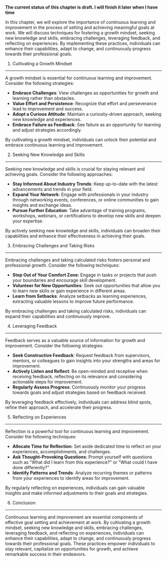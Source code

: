 **The current status of this chapter is draft. I will finish it later when I have time**

In this chapter, we will explore the importance of continuous learning and improvement in the process of setting and achieving meaningful goals at work. We will discuss techniques for fostering a growth mindset, seeking new knowledge and skills, embracing challenges, leveraging feedback, and reflecting on experiences. By implementing these practices, individuals can enhance their capabilities, adapt to change, and continuously progress towards their professional goals.

1. Cultivating a Growth Mindset
-------------------------------

A growth mindset is essential for continuous learning and improvement. Consider the following strategies:

* **Embrace Challenges**: View challenges as opportunities for growth and learning rather than obstacles.
* **Value Effort and Persistence**: Recognize that effort and perseverance lead to improvement and success.
* **Adopt a Curious Attitude**: Maintain a curiosity-driven approach, seeking new knowledge and experiences.
* **Embrace Failure as Feedback**: See failure as an opportunity for learning and adjust strategies accordingly.

By cultivating a growth mindset, individuals can unlock their potential and embrace continuous learning and improvement.

2. Seeking New Knowledge and Skills
-----------------------------------

Seeking new knowledge and skills is crucial for staying relevant and achieving goals. Consider the following approaches:

* **Stay Informed About Industry Trends**: Keep up-to-date with the latest advancements and trends in your field.
* **Expand Your Network**: Engage with professionals in your industry through networking events, conferences, or online communities to gain insights and exchange ideas.
* **Pursue Further Education**: Take advantage of training programs, workshops, webinars, or certifications to develop new skills and deepen your expertise.

By actively seeking new knowledge and skills, individuals can broaden their capabilities and enhance their effectiveness in achieving their goals.

3. Embracing Challenges and Taking Risks
----------------------------------------

Embracing challenges and taking calculated risks fosters personal and professional growth. Consider the following techniques:

* **Step Out of Your Comfort Zone**: Engage in tasks or projects that push your boundaries and encourage skill development.
* **Volunteer for New Opportunities**: Seek out opportunities that allow you to learn new skills or gain experience in different areas.
* **Learn from Setbacks**: Analyze setbacks as learning experiences, extracting valuable lessons to improve future performance.

By embracing challenges and taking calculated risks, individuals can expand their capabilities and continuously improve.

4. Leveraging Feedback
----------------------

Feedback serves as a valuable source of information for growth and improvement. Consider the following strategies:

* **Seek Constructive Feedback**: Request feedback from supervisors, mentors, or colleagues to gain insights into your strengths and areas for improvement.
* **Actively Listen and Reflect**: Be open-minded and receptive when receiving feedback, reflecting on its relevance and considering actionable steps for improvement.
* **Regularly Assess Progress**: Continuously monitor your progress towards goals and adjust strategies based on feedback received.

By leveraging feedback effectively, individuals can address blind spots, refine their approach, and accelerate their progress.

5. Reflecting on Experiences
----------------------------

Reflection is a powerful tool for continuous learning and improvement. Consider the following techniques:

* **Allocate Time for Reflection**: Set aside dedicated time to reflect on your experiences, accomplishments, and challenges.
* **Ask Thought-Provoking Questions**: Prompt yourself with questions such as "What did I learn from this experience?" or "What could I have done differently?"
* **Identify Patterns and Trends**: Analyze recurring themes or patterns from your experiences to identify areas for improvement.

By regularly reflecting on experiences, individuals can gain valuable insights and make informed adjustments to their goals and strategies.

6. Conclusion
-------------

Continuous learning and improvement are essential components of effective goal setting and achievement at work. By cultivating a growth mindset, seeking new knowledge and skills, embracing challenges, leveraging feedback, and reflecting on experiences, individuals can enhance their capabilities, adapt to change, and continuously progress towards their professional goals. These practices empower individuals to stay relevant, capitalize on opportunities for growth, and achieve remarkable success in their endeavors.
